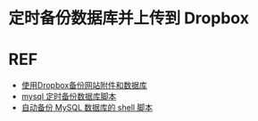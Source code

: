 # 定时备份数据库并上传到 Dropbox



# REF
- [使用Dropbox备份网站附件和数据库](https://blog.fazero.me/2016/09/10/backup-vps-to-dropbox/)
- [mysql 定时备份数据库脚本](https://blog.csdn.net/zwhfyy/article/details/78115785)
- [自动备份 MySQL 数据库的 shell 脚本](https://blog.csdn.net/qq_35246620/article/details/55539259)